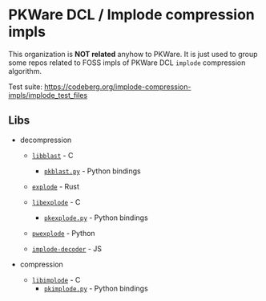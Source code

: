 PKWare DCL / Implode compression impls
======================================

This organization is **NOT related** anyhow to PKWare. It is just used to group some repos related to FOSS impls of PKWare DCL `implode` compression algorithm.

Test suite: https://codeberg.org/implode-compression-impls/implode_test_files

## Libs
* decompression
	* [`libblast`](https://codeberg.org/implode-compression-impls/libblast) - C
		* [`pkblast.py`](https://codeberg.org/implode-compression-impls/pkblast.py) - Python bindings

	* [`explode`](https://github.com/agrif/explode) - Rust

	* [`libexplode`](https://codeberg.org/implode-compression-impls/pklib) - C
		* [`pkexplode.py`](https://codeberg.org/implode-compression-impls/pkexplode.py) - Python bindings

	* [`pwexplode`](https://github.com/Schallaven/pwexplode) - Python
	* [`implode-decoder`](https://github.com/ShieldBattery/implode-decoder) - JS

* compression
	* [`libimplode`](https://codeberg.org/implode-compression-impls/pklib) - C
		* [`pkimplode.py`](https://codeberg.org/implode-compression-impls/pkimplode.py) - Python bindings
